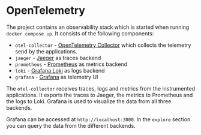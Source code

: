 # OpenTelemetry

The project contains an observability stack which is started when running `docker compose up`.
It consists of the following components:
- `otel-collector` - [OpenTelemetry Collector](https://opentelemetry.io/docs/collector/)
   which collects the telemetry send by the applications.
- `jaeger` - [Jaeger](https://www.jaegertracing.io/) as traces backend
- `prometheus` - [Prometheus](https://prometheus.io/) as metrics backend
- `loki` - [Grafana Loki](https://grafana.com/oss/loki/) as logs backend
- `grafana` - [Grafana](https://grafana.com/oss/grafana/) as telemetry UI

The `otel-collector` receives traces, logs and metrics from the instrumented applications.
It exports the traces to Jaeger, the metrics to Prometheus and the logs to Loki.
Grafana is used to visualize the data from all three backends.

Grafana can be accessed at `http://localhost:3000`.
In the `explore` section you can query the data from the different backends.
